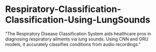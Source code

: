 # Respiratory-Classification-Classification-Using-LungSounds
"The Respiratory Disease Classification System aids healthcare pros in diagnosing respiratory ailments via lung sounds. Using CNN and GRU models, it accurately classifies conditions from audio recordings."
